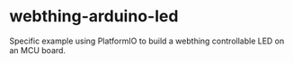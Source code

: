 # webthing-arduino-led
Specific example using PlatformIO to build a webthing controllable LED on an MCU board.

